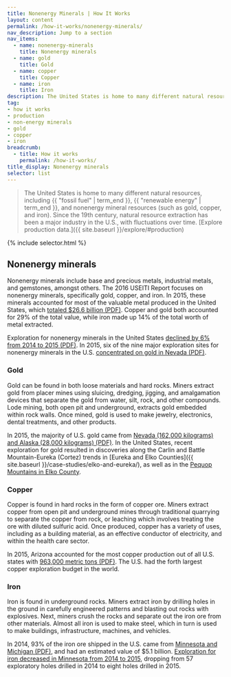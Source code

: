 ```yaml
---
title: Nonenergy Minerals | How It Works
layout: content
permalink: /how-it-works/nonenergy-minerals/
nav_description: Jump to a section
nav_items:
  - name: nonenergy-minerals
    title: Nonenergy minerals
  - name: gold
    title: Gold
  - name: copper
    title: Copper
  - name: iron
    title: Iron
description: The United States is home to many different natural resources, including fossil fuel, renewable energy", and nonenergy mineral resources (such as gold, copper, and iron). Since the 19th century, natural resource extraction has been a major industry in the U.S., with fluctuations over time.
tag:
- how it works
- production
- non-energy minerals
- gold
- copper
- iron
breadcrumb:
  - title: How it works
    permalink: /how-it-works/
title_display: Nonenergy minerals
selector: list
---
```


> The United States is home to many different natural resources, including {{ "fossil fuel" | term_end }}, {{ "renewable energy" | term_end }}, and nonenergy mineral resources (such as gold, copper, and iron). Since the 19th century, natural resource extraction has been a major industry in the U.S., with fluctuations over time. [Explore production data.]({{ site.baseurl }}/explore/#production)

{% include selector.html %}

## Nonenergy minerals

Nonenergy minerals include base and precious metals, industrial metals, and gemstones, amongst others. The 2016 USEITI Report focuses on nonenergy minerals, specifically gold, copper, and iron. In 2015, these minerals accounted for most of the valuable metal produced in the United States, which [totaled $26.6 billion (PDF)](https://minerals.usgs.gov/minerals/pubs/mcs/2016/mcs2016.pdf). Copper and gold both accounted for 29% of the total value, while iron made up 14% of the total worth of metal extracted.

Exploration for nonenergy minerals in the United States [declined by 6% from 2014 to 2015 (PDF)](https://minerals.usgs.gov/minerals/mflow/exploration-2015.pdf). In 2015, six of the nine major exploration sites for nonenergy minerals in the U.S. [concentrated on gold in Nevada (PDF)](https://minerals.usgs.gov/minerals/mflow/exploration-2015.pdf).

### Gold

Gold can be found in both loose materials and hard rocks. Miners extract gold from placer mines using sluicing, dredging, jigging, and amalgamation devices that separate the gold from water, silt, rock, and other compounds. Lode mining, both open pit and underground, extracts gold embedded within rock walls. Once mined, gold is used to make jewelry, electronics, dental treatments, and other products.

In 2015, the majority of U.S. gold came from [Nevada (162,000 kilograms) and Alaska (28,000 kilograms) (PDF)](https://minerals.usgs.gov/minerals/pubs/commodity/gold/mis-201608-gold.pdf). In the United States, recent exploration for gold resulted in discoveries along the Carlin and Battle Mountain-Eureka (Cortez) trends in [Eureka and Elko Counties]({{ site.baseurl }}/case-studies/elko-and-eureka/), as well as in the [Pequop Mountains in Elko County](http://pubs.nbmg.unr.edu/The-NV-mineral-industry-2011-p/mi2011.htm).

### Copper

Copper is found in hard rocks in the form of copper ore. Miners extract copper from open pit and underground mines through traditional quarrying to separate the copper from rock, or leaching which involves treating the ore with diluted sulfuric acid. Once produced, copper has a variety of uses, including as a building material, as an effective conductor of electricity, and within the health care sector.

In 2015, Arizona accounted for the most copper production out of all U.S. states with [963,000 metric tons (PDF)](https://minerals.usgs.gov/minerals/pubs/commodity/copper/mis-201607-coppe.pdf). The U.S. had the forth largest copper exploration budget in the world.

### Iron

Iron is found in underground rocks. Miners extract iron by drilling holes in the ground in carefully engineered patterns and blasting out rocks with explosives. Next, miners crush the rocks and separate out the iron ore from other materials. Almost all iron is used to make steel, which in turn is used to make buildings, infrastructure, machines, and vehicles.

In 2014, 93% of the iron ore shipped in the U.S. came from [Minnesota and Michigan (PDF)](https://minerals.usgs.gov/minerals/pubs/commodity/iron_ore/mcs-2015-feore.pdf), and had an estimated value of $5.1 billion. [Exploration for iron decreased in Minnesota from 2014 to 2015](http://www.dnr.state.mn.us/lands_minerals/exploration.html#2015), dropping from 57 exploratory holes drilled in 2014 to eight holes drilled in 2015.

